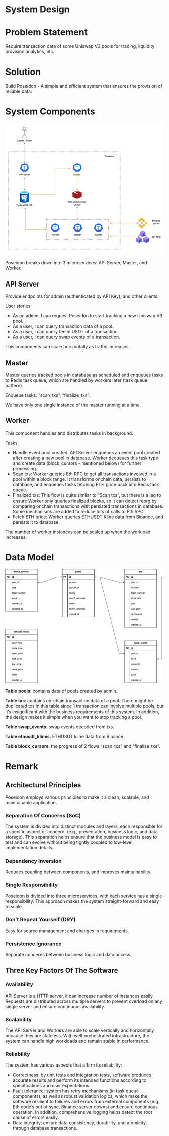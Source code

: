 # System Design

# Problem Statement

Require transaction data of some Uniswap V3 pools for trading, liquidity provision analytics, etc.

# Solution

Build Poseidon - A simple and efficient system that ensures the provision of reliable data.

# System Components

![system_components.png](./images/system_components.png)

Poseidon breaks down into 3 microservices: API Server, Master, and Worker.

## API Server

Provide endpoints for admin (authenticated by API Key), and other clients. 

User stories:

- As an admin, I can request Poseidon to start tracking a new Uniswap V3 pool.
- As a user, I can query transaction data of a pool.
- As a user, I can query fee in USDT of a transaction.
- As a user, I can query swap events of a transaction.

This components can scale horizontally as traffic increases.

## Master

Master queries tracked pools in database as scheduled and enqueues tasks to Redis task queue, which are handled by workers later (task queue pattern).

Enqueue tasks: “scan_txs”, “finalize_txs”.

We have only one single instance of the master running at a time.

## Worker

This component handles and distributes tasks in background.

Tasks:

- Handle event pool created: API Server enqueues an event pool created after creating a new pool in database. Worker dequeues this task type and create data (block_cursors - mentioned below) for further processing.
- Scan txs: Worker queries Eth RPC to get all transactions involved in a pool within a block range. It transforms onchain data, persists to database, and enqueues tasks fetching ETH price back into Redis task queue.
- Finalized txs: This flow is quite similar to “Scan txs”, but there is a lag to ensure Worker only queries finalized blocks, so it can detect reorg by comparing onchain transactions with persisted transactions in database. Some mechanisms are added to reduce lots of calls to Eth RPC.
- Fetch ETH price: Worker queries ETHUSDT Kline data from Binance, and persists it to database.

The number of worker instances can be scaled up when the workload increases.

# Data Model

![data_model.png](./images/data_model.png)

**Table** **pools**:  contains data of pools created by admin.

**Table txs**: contains on-chain transaction data of a pool. There might be duplicated txs in this table since 1 transaction can involve multiple pools, but it’s insignificant with the business requirements of this system. In addition, the design makes it simple when you want to stop tracking a pool.

**Table swap_events**: swap events decoded from txs.

**Table ethusdt_klines**: ETHUSDT kline data from Binance.

**Table block_cursors**: the progress of 2 flows “scan_txs” and “finalize_txs”.

# Remark

## Architectural Principles

Poseidon employs various principles to make it a clean, scalable, and maintainable application.

### Separation Of Concerns (SoC)

The system is divided into distinct modules and layers, each responsible for a specific aspect or concern. (e.g., presentation, business logic, and data storage). This separation helps ensure that the business model is easy to test and can evolve without being tightly coupled to low-level implementation details.

### Dependency Inversion

Reduces coupling between components, and improves maintainability.

### Single R**esponsibility**

Poseidon is divided into three microservices, with each service has a single responsibility. This approach makes the system straight-forward and easy to scale.

### Don’t Repeat Yourself (DRY)

Easy for source management and changes in requirements.

### Persistence Ignorance

Separate concerns between business logic and data access.

## **Three Key Factors Of The Software**

### Availability

API Server is a HTTP server, it can increase number of instances easily. Requests are distributed across multiple servers to prevent overload on any single server and ensure continuous availability.

### Scalability

The API Server and Workers are able to scale vertically and horizontally because they are stateless. With well-orchestrated infrastructure, the system can handle high workloads and remain stable in performance.

### Reliability

The system has various aspects that affirm its reliability:

- Correctness: by unit tests and integration tests, software produces accurate results and perform its intended functions according to specifications and user expectations.
- Fault tolerance: system has retry mechanisms (in task queue components), as well as robust validation logics, which make the software resilient to failures and errors from external components (e.g., Eth node’s out of sync, Binance server downs) and ensure continuous operation. In addition, comprehensive logging helps detect the root cause of errors easily.
- Data integrity: ensure data consistency, durability, and atomicity, through database transactions.